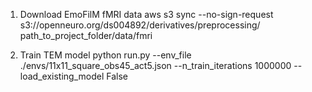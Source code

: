 1. Download EmoFilM fMRI data
aws s3 sync --no-sign-request s3://openneuro.org/ds004892/derivatives/preprocessing/ path_to_project_folder/data/fmri

2. Train TEM model
python run.py --env_file ./envs/11x11_square_obs45_act5.json --n_train_iterations 1000000 --load_existing_model False

